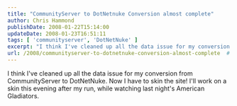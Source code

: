 ```yaml
---
title: "CommunityServer to DotNetnuke Conversion almost complete"
author: Chris Hammond
publishDate: 2008-01-22T15:14:00
updateDate: 2008-01-23T16:51:11
tags: [ 'communityserver', 'DotNetNuke' ]
excerpt: "I think I've cleaned up all the data issue for my conversion from CommunityServer to DotNetNuke. Now I have to skin the site! I'll work on a skin this evening after my run, while watching last night's American..."
url: /2008/communityserver-to-dotnetnuke-conversion-almost-complete  # Use the generated URL with year
---
```

I think I've cleaned up all the data issue for my conversion from CommunityServer to DotNetNuke. Now I have to skin the site! I'll work on a skin this evening after my run, while watching last night's American Gladiators.
